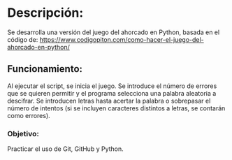 # Descripción:
Se desarrolla una versión del juego del ahorcado en Python, basada en el código de:
https://www.codigopiton.com/como-hacer-el-juego-del-ahorcado-en-python/

## Funcionamiento:
Al ejecutar el script, se inicia el juego. Se introduce el número de errores que se quieren permitir y el programa selecciona una palabra aleatoria a descifrar. Se introducen letras hasta acertar la palabra o sobrepasar el número de intentos (si se incluyen caracteres distintos a letras, se contarán como errores). 

### Objetivo:
Practicar el uso de Git, GitHub y Python. 
